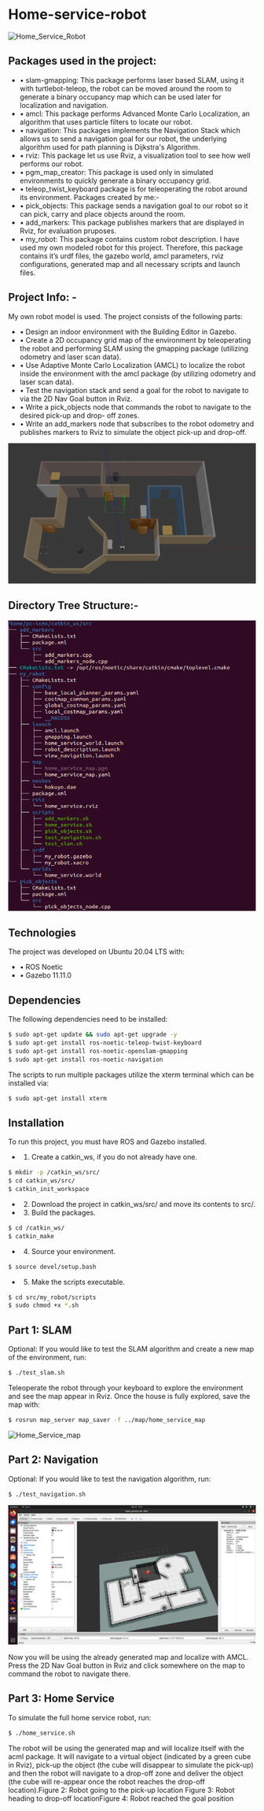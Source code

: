 # Home-service-robot

![Home_Service_Robot](https://github.com/Ad603-tech/Robotics-Projects/raw/main/Udacity-Robotics-Home_Service_Robot/Images/Home_Service_robot.gif)


## Packages used in the project:

* • slam-gmapping: This package performs laser based SLAM, using it with turtlebot-teleop, the
robot can be moved around the room to generate a binary occupancy map which can be used
later for localization and navigation.
* • amcl: This package performs Advanced Monte Carlo Localization, an algorithm that uses
particle filters to locate our robot.
* • navigation: This packages implements the Navigation Stack which allows us to send a
navigation goal for our robot, the underlying algorithm used for path planning is Dijkstra's
Algorithm.
* • rviz: This package let us use Rviz, a visualization tool to see how well performs our robot.
* • pgm_map_creator: This package is used only in simulated environments to quickly generate a
binary occupancy grid.
* • teleop_twist_keyboard package is for teleoperating the robot around its environment.
Packages created by me:-
* • pick_objects: This package sends a navigation goal to our robot so it can pick, carry and place
objects around the room.
* • add_markers: This package publishes markers that are displayed in Rviz, for evaluation
pruposes.
* • my_robot: This package contains custom robot description. I have used my own modeled robot
for this project. Therefore, this package contains it’s urdf files, the gazebo world, amcl
parameters, rviz configurations, generated map and all necessary scripts and launch files.


## Project Info: -

My own robot model is used.
The project consists of the following parts:
* • Design an indoor environment with the Building Editor in Gazebo.
* • Create a 2D occupancy grid map of the environment by teleoperating the robot and performing
SLAM using the gmapping package (utilizing odometry and laser scan data).
* • Use Adaptive Monte Carlo Localization (AMCL) to localize the robot inside the environment
with the amcl package (by utilizing odometry and laser scan data).
* • Test the navigation stack and send a goal for the robot to navigate to via the 2D Nav Goal
button in Rviz.
* • Write a pick_objects node that commands the robot to navigate to the desired pick-up and drop-
off zones.
* • Write an add_markers node that subscribes to the robot odometry and publishes markers to Rviz
to simulate the object pick-up and drop-off.

![Home_Environment](https://github.com/Ad603-tech/Robotics-Projects/raw/main/Udacity-Robotics-Home_Service_Robot/Images/home.png)


## Directory Tree Structure:-
![Directory_structure](https://github.com/Ad603-tech/Robotics-Projects/raw/main/Udacity-Robotics-Home_Service_Robot/Images/directory_structure.png)
## Technologies
The project was developed on Ubuntu 20.04 LTS with:
* • ROS Noetic
* • Gazebo 11.11.0

## Dependencies
The following dependencies need to be installed:
```sh
$ sudo apt-get update && sudo apt-get upgrade -y
$ sudo apt-get install ros-noetic-teleop-twist-keyboard
$ sudo apt-get install ros-noetic-openslam-gmapping
$ sudo apt-get install ros-noetic-navigation
```

The scripts to run multiple packages utilize the xterm terminal which can be installed via:
```sh
$ sudo apt-get install xterm
```
## Installation
To run this project, you must have ROS and Gazebo installed.
* 1. Create a catkin_ws, if you do not already have one.
```sh
$ mkdir -p /catkin_ws/src/
$ cd catkin_ws/src/
$ catkin_init_workspace
```
* 2. Download the project in catkin_ws/src/ and move its contents to src/.
* 3. Build the packages.
```sh
$ cd /catkin_ws/
$ catkin_make
```
* 4. Source your environment.
```sh
$ source devel/setup.bash
```
* 5. Make the scripts executable.
```sh
$ cd src/my_robot/scripts
$ sudo chmod +x *.sh
```
## Part 1: SLAM
Optional: If you would like to test the SLAM algorithm and create a new map of the environment, run:
```sh
$ ./test_slam.sh
```
Teleoperate the robot through your keyboard to explore the environment and see the map appear in
Rviz. Once the house is fully explored, save the map with:
```sh
$ rosrun map_server map_saver -f ../map/home_service_map
```
![Home_Service_map](https://github.com/Ad603-tech/Robotics-Projects/raw/main/Udacity-Robotics-Home_Service_Robot/my_robot/map/home_service_map.pgm)

## Part 2: Navigation
Optional: If you would like to test the navigation algorithm, run:
```sh
$ ./test_navigation.sh
```
![Home_Service_rviz_navigation](https://github.com/Ad603-tech/Robotics-Projects/raw/main/Udacity-Robotics-Home_Service_Robot/Images/rviz.png)

Now you will be using the already generated map and localize with AMCL. Press the 2D Nav Goal
button in Rviz and click somewhere on the map to command the robot to navigate there.

## Part 3: Home Service
To simulate the full home service robot, run:
```sh
$ ./home_service.sh
```
The robot will be using the generated map and will localize itself with the acml package. It will
navigate to a virtual object (indicated by a green cube in Rviz), pick-up the object (the cube will
disappear to simulate the pick-up) and then the robot will navigate to a drop-off zone and deliver the
object (the cube will re-appear once the robot reaches the drop-off location).Figure 2: Robot going to the pick-up location
Figure 3: Robot heading to drop-off locationFigure 4: Robot reached the goal position